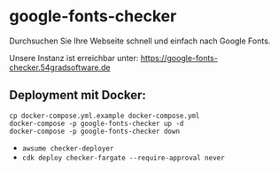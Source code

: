 # google-fonts-checker
Durchsuchen Sie Ihre Webseite schnell und einfach nach Google Fonts.

Unsere Instanz ist erreichbar unter: https://google-fonts-checker.54gradsoftware.de

## Deployment mit Docker:
```
cp docker-compose.yml.example docker-compose.yml
docker-compose -p google-fonts-checker up -d
docker-compose -p google-fonts-checker down
```

- `awsume checker-deployer`
- `cdk deploy checker-fargate --require-approval never`